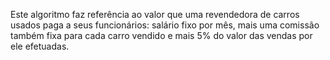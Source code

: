 Este algoritmo faz referência ao valor que uma revendedora de carros usados paga a seus funcionários: salário fixo por mês, mais uma comissão também fixa para cada carro vendido e mais 5% do valor das vendas por ele efetuadas.

